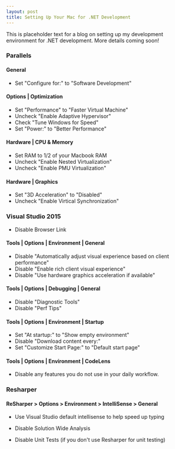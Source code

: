```yaml
---
layout: post
title: Setting Up Your Mac for .NET Development
---
```


This is placeholder text for a blog on setting up my development environment for .NET development. More details coming soon!

### Parallels

#### General
* Set "Configure for:" to "Software Development"

#### Options | Optimization
* Set "Performance" to "Faster Virtual Machine"
* Uncheck "Enable Adaptive Hypervisor"
* Check "Tune Windows for Speed"
* Set "Power:" to "Better Performance"

#### Hardware | CPU & Memory
* Set RAM to 1/2 of your Macbook RAM
* Uncheck "Enable Nested Virtualization"
* Uncheck "Enable PMU Virtualization"

#### Hardware | Graphics
* Set "3D Acceleration" to "Disabled"
* Uncheck "Enable Virtical Synchronization"
 
### Visual Studio 2015

* Disable Browser Link

#### Tools | Options | Environment | General
* Disable "Automatically adjust visual experience based on client performance"
* Disable "Enable rich client visual experience"
* Disable "Use hardware graphics acceleration if available"


#### Tools | Options | Debugging | General
* Disable "Diagnostic Tools"
* Disable "Perf Tips"


#### Tools | Options | Environment | Startup
* Set "At startup:" to "Show empty environment"
* Disable "Download content every:"
* Set "Customize Start Page:" to "Default start page"

#### Tools | Options | Environment | CodeLens
* Disable any features you do not use in your daily workflow.

### Resharper

#### ReSharper > Options > Environment > IntelliSense > General
* Use Visual Studio default intellisense to help speed up typing

* Disable Solution Wide Analysis
* Disable Unit Tests (if you don't use Resharper for unit testing)
